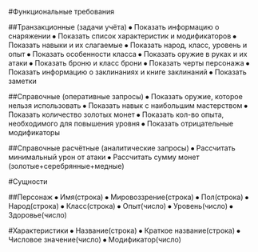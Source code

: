 ﻿#Функциональные требования

##Транзакционные (задачи учёта) 
⦁	Показать информацию о снаряжении
⦁	Показать список характеристик и модификаторов
⦁	Показать навыки и их слагаемые
⦁	Показать народ, класс, уровень и опыт
⦁	Показать особенности класса
⦁	Показать оружие в руках и их атаки
⦁	Показать броню и класс брони
⦁	Показать черты персонажа
⦁	Показать информацию о заклинаниях и книге заклинаний
⦁	Показать заметки

##Справочные (оперативные запросы)
⦁	Показать оружие, которое нельзя использовать
⦁	Показать навык с наибольшим мастерством
⦁	Показать количество золотых монет
⦁	Показать кол-во опыта, необходимого для повышения уровня
⦁	Показать отрицательные модификаторы

##Справочные расчётные (аналитические запросы)
⦁	Рассчитать минимальный урон от атаки
⦁	Рассчитать сумму монет (золотые+серебрянные+медные)

#Сущности

##Персонаж
⦁	Имя(строка)
⦁	Мировоззрение(строка)
⦁	Пол(строка)
⦁	Народ(строка)
⦁	Класс(строка)
⦁	Опыт(число)
⦁	Уровень(число)
⦁	Здоровье(число)

#Характеристики
⦁	Название(строка)
⦁	Краткое название(строка)
⦁	Числовое значение(число)
⦁	Модификатор(число)
